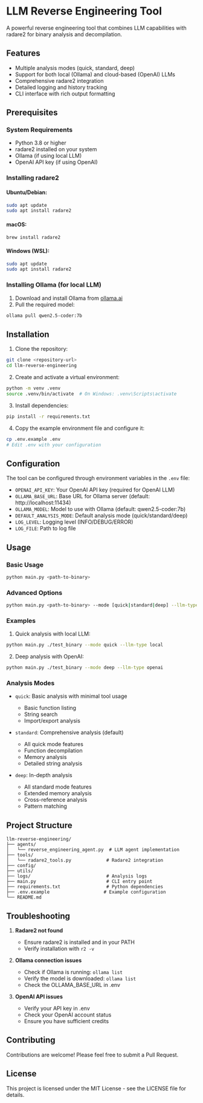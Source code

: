 # LLM Reverse Engineering Tool

A powerful reverse engineering tool that combines LLM capabilities with radare2 for binary analysis and decompilation.

## Features

- Multiple analysis modes (quick, standard, deep)
- Support for both local (Ollama) and cloud-based (OpenAI) LLMs
- Comprehensive radare2 integration
- Detailed logging and history tracking
- CLI interface with rich output formatting

## Prerequisites

### System Requirements

- Python 3.8 or higher
- radare2 installed on your system
- Ollama (if using local LLM)
- OpenAI API key (if using OpenAI)

### Installing radare2

#### Ubuntu/Debian:

```bash
sudo apt update
sudo apt install radare2
```

#### macOS:

```bash
brew install radare2
```

#### Windows (WSL):

```bash
sudo apt update
sudo apt install radare2
```

### Installing Ollama (for local LLM)

1. Download and install Ollama from [ollama.ai](https://ollama.ai)
2. Pull the required model:

```bash
ollama pull qwen2.5-coder:7b
```

## Installation

1. Clone the repository:

```bash
git clone <repository-url>
cd llm-reverse-engineering
```

2. Create and activate a virtual environment:

```bash
python -m venv .venv
source .venv/bin/activate  # On Windows: .venv\Scripts\activate
```

3. Install dependencies:

```bash
pip install -r requirements.txt
```

4. Copy the example environment file and configure it:

```bash
cp .env.example .env
# Edit .env with your configuration
```

## Configuration

The tool can be configured through environment variables in the `.env` file:

- `OPENAI_API_KEY`: Your OpenAI API key (required for OpenAI LLM)
- `OLLAMA_BASE_URL`: Base URL for Ollama server (default: http://localhost:11434)
- `OLLAMA_MODEL`: Model to use with Ollama (default: qwen2.5-coder:7b)
- `DEFAULT_ANALYSIS_MODE`: Default analysis mode (quick/standard/deep)
- `LOG_LEVEL`: Logging level (INFO/DEBUG/ERROR)
- `LOG_FILE`: Path to log file

## Usage

### Basic Usage

```bash
python main.py <path-to-binary>
```

### Advanced Options

```bash
python main.py <path-to-binary> --mode [quick|standard|deep] --llm-type [local|openai]
```

### Examples

1. Quick analysis with local LLM:

```bash
python main.py ./test_binary --mode quick --llm-type local
```

2. Deep analysis with OpenAI:

```bash
python main.py ./test_binary --mode deep --llm-type openai
```

### Analysis Modes

- `quick`: Basic analysis with minimal tool usage

  - Basic function listing
  - String search
  - Import/export analysis

- `standard`: Comprehensive analysis (default)

  - All quick mode features
  - Function decompilation
  - Memory analysis
  - Detailed string analysis

- `deep`: In-depth analysis
  - All standard mode features
  - Extended memory analysis
  - Cross-reference analysis
  - Pattern matching

## Project Structure

```
llm-reverse-engineering/
├── agents/
│   └── reverse_engineering_agent.py  # LLM agent implementation
├── tools/
│   └── radare2_tools.py             # Radare2 integration
├── config/
├── utils/
├── logs/                            # Analysis logs
├── main.py                          # CLI entry point
├── requirements.txt                 # Python dependencies
├── .env.example                    # Example configuration
└── README.md
```

## Troubleshooting

1. **Radare2 not found**

   - Ensure radare2 is installed and in your PATH
   - Verify installation with `r2 -v`

2. **Ollama connection issues**

   - Check if Ollama is running: `ollama list`
   - Verify the model is downloaded: `ollama list`
   - Check the OLLAMA_BASE_URL in .env

3. **OpenAI API issues**
   - Verify your API key in .env
   - Check your OpenAI account status
   - Ensure you have sufficient credits

## Contributing

Contributions are welcome! Please feel free to submit a Pull Request.

## License

This project is licensed under the MIT License - see the LICENSE file for details.
